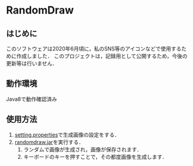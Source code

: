 # RandomDraw

## はじめに

このソフトウェアは2020年6月頃に，私のSNS等のアイコンなどで使用するために作成しました．
このプロジェクトは，記録用として公開するため，今後の更新等は行いません．

## 動作環境

Java8で動作確認済み

## 使用方法

1. [setting.properties](setting.properties)で生成画像の設定をする．
2. [randomdraw.jar](randomdraw.jar)を実行する．
   1. ランダムで画像が生成され，画像が保存されます．
   2. キーボードのキーを押すことで，その都度画像を生成します．
